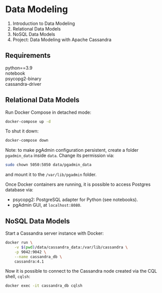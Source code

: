 # Data Modeling

1. Introduction to Data Modeling
2. Relational Data Models
3. NoSQL Data Models
4. Project: Data Modeling with Apache Cassandra

## Requirements
python==3.9  
notebook  
psycopg2-binary  
cassandra-driver

## Relational Data Models

Run Docker Compose in detached mode:

```bash
docker-compose up -d
```
To shut it down:

```bash
docker-compose down
```

Note: to make pgAdmin configuration persistent, create a folder `pgadmin_data` inside `data`. Change its permission via:

```bash
sudo chown 5050:5050 data/pgadmin_data
```

and mount it to the `/var/lib/pgadmin` folder.

Once Docker containers are running, it is possible to access Postgres database via:
* psycopg2: PostgreSQL adapter for Python (see notebooks).
* pgAdmin GUI, at `localhost:8080`.


## NoSQL Data Models

Start a Cassandra server instance with Docker:

```bash
docker run \
    -v $(pwd)/data/cassandra_data:/var/lib/cassandra \
    -p 9042:9042 \
    --name cassandra_db \
    cassandra:4.1
```

Now it is possible to connect to the Cassandra node created via the CQL shell, `cqlsh`:

```bash
docker exec -it cassandra_db cqlsh
```